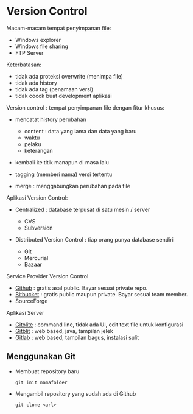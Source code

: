 # Version Control #


Macam-macam tempat penyimpanan file:

* Windows explorer
* Windows file sharing
* FTP Server

Keterbatasan:

* tidak ada proteksi overwrite (menimpa file)
* tidak ada history
* tidak ada tag (penamaan versi)
* tidak cocok buat development aplikasi

Version control : tempat penyimpanan file dengan fitur khusus:

* mencatat history perubahan

    * content : data yang lama dan data yang baru
    * waktu
    * pelaku
    * keterangan

* kembali ke titik manapun di masa lalu
* tagging (memberi nama) versi tertentu
* merge : menggabungkan perubahan pada file

Aplikasi Version Control: 

* Centralized : database terpusat di satu mesin / server

    * CVS
    * Subversion

* Distributed Version Control : tiap orang punya database sendiri
    * Git
    * Mercurial
    * Bazaar


Service Provider Version Control

* [Github](https://github.com) : gratis asal public. Bayar sesuai private repo.
* [Bitbucket](https://bitbucket.org) : gratis public maupun private. Bayar sesuai team member.
* SourceForge

Aplikasi Server

* [Gitolite](http://gitolite.com/gitolite/index.html) : command line, tidak ada UI, edit text file untuk konfigurasi
* [Gitblit](http://www.gitblit.com/) : web based, java, tampilan jelek
* [Gitlab](https://about.gitlab.com/) : web based, tampilan bagus, instalasi sulit

## Menggunakan Git ##

* Membuat repository baru

    ```
    git init namafolder
    ```

* Mengambil repository yang sudah ada di Github

    ```
    git clone <url>
    ```


